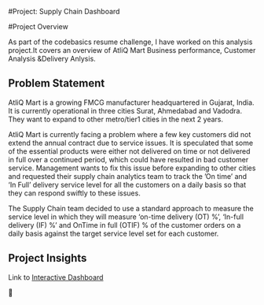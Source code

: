 #Project: Supply Chain Dashboard

#Project Overview

As part of the codebasics  resume challenge, I have worked on this analysis project.It covers an overview of AtliQ Mart Business performance, Customer Analysis &Delivery Anlysis.

<h2>Problem Statement</h2>

AtliQ Mart is a growing FMCG manufacturer headquartered in Gujarat, India. It is currently operational in three cities Surat, Ahmedabad and Vadodra. They want to expand to other metro/tier1 cities in the next 2 years.

AtliQ Mart is currently facing a problem where a few key customers did not extend the annual contract due to service issues. It is speculated that some of the essential products were either not delivered on time or not delivered in full over a continued period, which could have resulted in bad customer service. Management wants to fix this issue before expanding to other cities and requested their supply chain analytics team to track the ’On time’ and ‘In Full’ delivery service level for all the customers on a daily basis so that they can respond swiftly to these issues.

The Supply Chain team decided to use a standard approach to measure the service level in which they will measure ‘on-time delivery (OT) %’, ‘In-full delivery (IF) %’ and OnTime in full (OTIF) % of the customer orders on a daily basis against the target service level set for each customer. 

<h2>Project Insights</h2>

Link to [Interactive Dashboard](https://app.powerbi.com/reportEmbed?reportId=f0d99dba-f04a-4736-9ed9-4686e47bfbad&autoAuth=true&ctid=3dbeb4bf-282a-4b09-ab14-66ee52e39cd2)

📌
